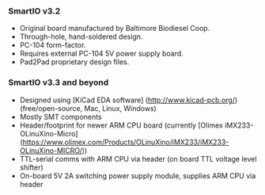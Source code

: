 ### SmartIO v3.2
  * Original board manufactured by Baltimore Biodiesel Coop.
  * Through-hole, hand-soldered design.
  * PC-104 form-factor.
  * Requires external PC-104 5V power supply board.
  * Pad2Pad proprietary design files.

### SmartIO v3.3 and beyond
  * Designed using [KiCad EDA software] (http://www.kicad-pcb.org/) (free/open-source, Mac, Linux, Windows)
  * Mostly SMT components
  * Header/footprint for newer ARM CPU board (currently [Olimex iMX233-OLinuXino-Micro] (https://www.olimex.com/Products/OLinuXino/iMX233/iMX233-OLinuXino-MICRO/))
  * TTL-serial comms with ARM CPU via header (on board TTL voltage level shifter)
  * On-board 5V 2A switching power supply module, supplies ARM CPU via header
